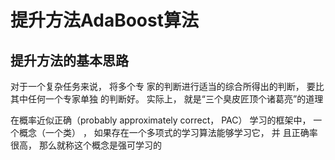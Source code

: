 # 提升方法AdaBoost算法

## 提升方法的基本思路

对于一个复杂任务来说， 将多个专 家的判断进行适当的综合所得出的判断， 要比其中任何一个专家单独 的判断好。 实际上， 就是“三个臭皮匠顶个诸葛亮”的道理  

 在概率近似正确（probably approximately correct， PAC） 学习的框架中， 一 个概念（一个类） ， 如果存在一个多项式的学习算法能够学习它， 并 且正确率很高， 那么就称这个概念是强可学习的









































